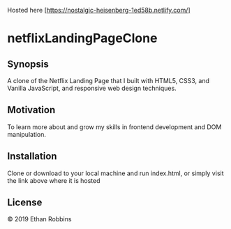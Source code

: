 
Hosted here [https://nostalgic-heisenberg-1ed58b.netlify.com/]

# netflixLandingPageClone
## Synopsis

A clone of the Netflix Landing Page that I  built with HTML5, CSS3, and Vanilla JavaScript, and responsive web design techniques. 

## Motivation

To learn more about and grow my skills in frontend development and DOM manipulation. 

## Installation

Clone or download to your local machine and run index.html, or simply visit the link above where it is hosted


## License

&copy; 2019 Ethan Robbins

